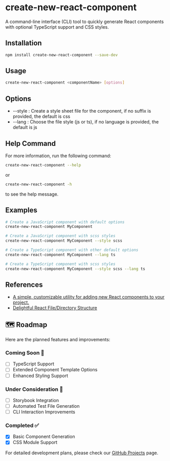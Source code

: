 # create-new-react-component

A command-line interface (CLI) tool to quickly generate React components with optional TypeScript support and CSS styles.

## Installation

```bash
npm install create-new-react-component --save-dev
```

## Usage
```bash 
create-new-react-component <componentName> [options]
```

## Options

- --style <suffix>: Create a style sheet file for the component, if no suffix is provided, the default is css
- --lang <language>: Choose the file style (js or ts), if no language is provided, the default is js

## Help Command
For more information, run the following command:
```bash
create-new-react-component --help
```
or
```bash
create-new-react-component -h
```
to see the help message.

## Examples
```bash
# Create a JavaScript component with default options
create-new-react-component MyComponent

# Create a JavaScript component with scss styles
create-new-react-component MyComponent --style scss

# Create a TypeScript component with other default options
create-new-react-component MyComponent --lang ts

# Create a TypeScript component with scss styles
create-new-react-component MyComponent --style scss --lang ts
```


## References

- [A simple, customizable utility for adding new React components to your project.](https://www.npmjs.com/package/new-component)
- [Delightful React File/Directory Structure](https://www.joshwcomeau.com/react/file-structure/#introduction)

## 🗺️ Roadmap

Here are the planned features and improvements:

### Coming Soon 🚀
- [ ] TypeScript Support
- [ ] Extended Component Template Options
- [ ] Enhanced Styling Support

### Under Consideration 🤔
- [ ] Storybook Integration
- [ ] Automated Test File Generation
- [ ] CLI Interaction Improvements

### Completed ✅
- [x] Basic Component Generation
- [x] CSS Module Support

For detailed development plans, please check our [GitHub Projects](https://github.com/users/snowden-fu/projects/10) page.

